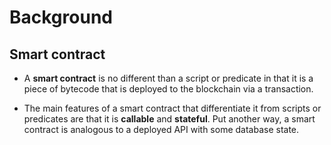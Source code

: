 # Background

## Smart contract

- A **smart contract** is no different than a script or predicate in that it is a piece of bytecode that is deployed to the blockchain via a transaction.

- The main features of a smart contract that differentiate it from scripts or predicates are that it is **callable** and **stateful**. Put another way, a smart contract is analogous to a deployed API with some database state.